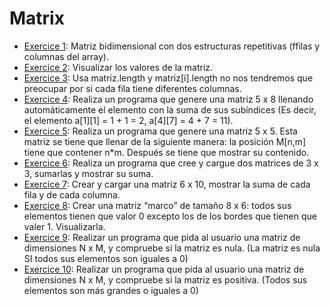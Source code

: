 # Matrix
-  [Exercice 1](https://github.com/oscarjuly23/Java_Basics/blob/main/Matrix/Eje1.java):
Matriz bidimensional con dos estructuras repetitivas (ffilas y columnas del array).
-  [Exercice 2](https://github.com/oscarjuly23/Java_Basics/blob/main/Matrix/Eje2.java):
Visualizar los valores de la matriz.
-  [Exercice 3](https://github.com/oscarjuly23/Java_Basics/blob/main/Matrix/Eje3.java):
Usa matriz.length y matriz[i].length no nos tendremos que preocupar por si cada fila tiene diferentes columnas.
-  [Exercice 4](https://github.com/oscarjuly23/Java_Basics/blob/main/Matrix/Eje4.java):
Realiza un programa que genere una matriz 5 x 8 llenando automáticamente el elemento
con la suma de sus subíndices (Es decir, el elemento a[1][1] = 1 + 1 = 2, a[4][7] = 4 + 7 = 11).
-  [Exercice 5](https://github.com/oscarjuly23/Java_Basics/blob/main/Matrix/Eje5.java):
Realiza un programa que genere una matriz 5 x 5. Esta matriz se tiene que llenar de la
siguiente manera: la posición M[n,m] tiene que contener n*m. Después se tiene que mostrar
su contenido.
-  [Exercice 6](https://github.com/oscarjuly23/Java_Basics/blob/main/Matrix/Eje6.java):
Realiza un programa que cree y cargue dos matrices de 3 x 3, sumarlas y mostrar su
suma.
-  [Exercice 7](https://github.com/oscarjuly23/Java_Basics/blob/main/Matrix/Eje7.java):
Crear y cargar una matriz 6 x 10, mostrar la suma de cada fila y de cada columna.
-  [Exercice 8](https://github.com/oscarjuly23/Java_Basics/blob/main/Matrix/Eje8.java):
Crear una matriz “marco” de tamaño 8 x 6: todos sus elementos tienen que valor 0 excepto
los de los bordes que tienen que valer 1. Visualizarla.
-  [Exercice 9](https://github.com/oscarjuly23/Java_Basics/blob/main/Matrix/Eje9.java):
Realizar un programa que pida al usuario una matriz de dimensiones N x M, y compruebe si
la matriz es nula. (La matriz es nula SI todos sus elementos son iguales a 0)
-  [Exercice 10](https://github.com/oscarjuly23/Java_Basics/blob/main/Matrix/Eje10.java):
Realizar un programa que pida al usuario una matriz de dimensiones N x M, y compruebe si
la matriz es positiva. (Todos sus elementos son más grandes o iguales a 0)
